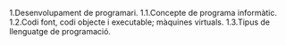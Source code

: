 1.Desenvolupament de programari.
1.1.Concepte de programa informàtic.
1.2.Codi font, codi objecte i executable; màquines virtuals.
1.3.Tipus de llenguatge de programació.
